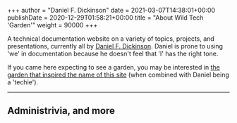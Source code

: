 +++
author = "Daniel F. Dickinson"
date = 2021-03-07T14:38:01+00:00
publishDate = 2020-12-29T01:58:21+00:00
title = "About Wild Tech 'Garden'"
weight = 90000
+++

A technical documentation website on a variety of topics, projects, and
presentations, currently all by [Daniel F. Dickinson](https://www.danielfdickinson.ca/). Daniel is prone to using 'we' in documentation because he doesn't
feel that 'I' has the right tone.

If you came here expecting to see a garden, you may be interested in [the
garden that inspired the name of this site](https://www.princesandmadmen.ca/blog/garden-gallery/) (when combined with Daniel being a 'techie').

-------

## Administrivia, and more
